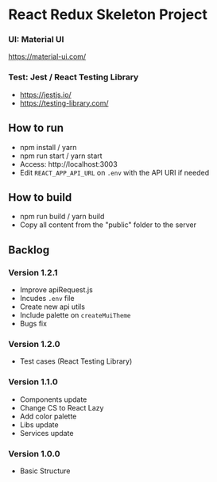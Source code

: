 # React Redux Skeleton Project

### UI: Material UI

https://material-ui.com/

### Test: Jest / React Testing Library

- https://jestjs.io/
- https://testing-library.com/

## How to run

- npm install / yarn
- npm run start / yarn start
- Access: http://localhost:3003
- Edit `REACT_APP_API_URL` on `.env` with the API URI if needed

## How to build

- npm run build / yarn build
- Copy all content from the "public" folder to the server

## Backlog

### Version 1.2.1

- Improve apiRequest.js
- Incudes `.env` file
- Create new api utils
- Include palette on `createMuiTheme`
- Bugs fix

### Version 1.2.0

- Test cases (React Testing Library)

### Version 1.1.0

- Components update
- Change CS to React Lazy
- Add color palette
- Libs update
- Services update

### Version 1.0.0

- Basic Structure
